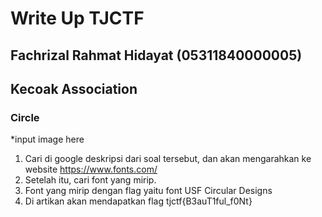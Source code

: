 # Write Up TJCTF 
## Fachrizal Rahmat Hidayat (05311840000005)
## Kecoak Association

### Circle
*input image here
1. Cari di google deskripsi dari soal tersebut, dan akan mengarahkan ke website https://www.fonts.com/
2. Setelah itu, cari font yang mirip. 
3. Font yang mirip dengan flag yaitu font USF Circular Designs
4. Di artikan akan mendapatkan flag tjctf{B3auT1ful_f0Nt}

